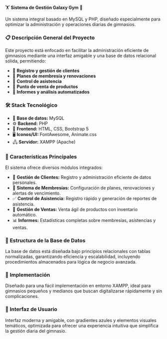 🏋️ **Sistema de Gestión Galaxy Gym** 🌌

Un sistema integral basado en MySQL y PHP, diseñado especialmente para optimizar la administración y operaciones diarias de gimnasios.


### 📋 **Descripción General del Proyecto**
Este proyecto está enfocado en facilitar la administración eficiente de gimnasios mediante una interfaz amigable y una base de datos relacional sólida, permitiendo:
- 🔹 **Registro y gestión de clientes**
- 🔹 **Planes de membresía y renovaciones**
- 🔹 **Control de asistencia**
- 🔹 **Punto de venta de productos**
- 🔹 **Informes y análisis automatizados**

### 🛠️ **Stack Tecnológico**
- 💾 **Base de datos:** MySQL
- ⚙️ **Backend:** PHP
- 🎨 **Frontend:** HTML, CSS, Bootstrap 5
- 🖥️ **Iconos/UI:** FontAwesome, Animate.css
- 🖧 **Servidor:** XAMPP (Apache)


### 🌟 **Características Principales**
El sistema ofrece diversos módulos integrados:
- 👥 **Gestión de Clientes:** Registro y administración eficiente de datos personales.
- 📅 **Sistema de Membresías:** Configuración de planes, renovaciones y alertas de vencimiento.
- ✅ **Control de Asistencia:** Registro rápido y generación de reportes de asistencia.
- 🛒 **Gestión de Ventas:** Venta ágil de productos con inventario automático.
- 📊 **Informes:** Estadísticas completas sobre membresías, asistencias y ventas.


### 📂 **Estructura de la Base de Datos**
La base de datos está diseñada bajo principios relacionales con tablas normalizadas, garantizando eficiencia y escalabilidad, incluyendo procedimientos almacenados para lógica de negocio avanzada.

### 🚀 **Implementación**
Diseñado para una fácil implementación en entorno XAMPP, ideal para gimnasios pequeños y medianos que buscan digitalizarse rápidamente y sin complicaciones.

### 🎯 **Interfaz de Usuario**
Interfaz moderna y amigable, con gradientes azules y elementos visuales temáticos, optimizada para ofrecer una experiencia intuitiva que simplifica la gestión diaria del gimnasio.


